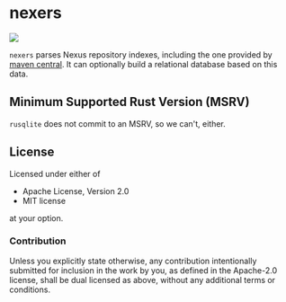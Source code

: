 # nexers 

[![](https://img.shields.io/crates/v/nexers.svg)](https://crates.io/crates/nexers)

`nexers` parses Nexus repository indexes, including the one provided by
[maven central](https://search.maven.org/). It can optionally build a relational
database based on this data.


## Minimum Supported Rust Version (MSRV)

`rusqlite` does not commit to an MSRV, so we can't, either.


## License

Licensed under either of

 * Apache License, Version 2.0
 * MIT license

at your option.


### Contribution

Unless you explicitly state otherwise, any contribution intentionally submitted
for inclusion in the work by you, as defined in the Apache-2.0 license, shall be dual licensed as above, without any
additional terms or conditions.
